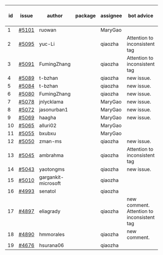 | id | issue | author | package | assignee | bot advice | created date of issue | target release date | date from target |
| ------ | ------ | ------ | ------ | ------ | ------ | ------ | ------ | :-----: |
| 1 | [#5101](https://github.com/Azure/sdk-release-request/issues/5101) | ruowan |  | MaryGao |  | 04-01 |  | 0 |
| 2 | [#5095](https://github.com/Azure/sdk-release-request/issues/5095) | yuc-Li |  | qiaozha | Attention to inconsistent tag | 03-29 | 04-26 |  |
| 3 | [#5091](https://github.com/Azure/sdk-release-request/issues/5091) | FumingZhang |  | qiaozha | Attention to inconsistent tag | 03-27 | 04-26 |  |
| 4 | [#5089](https://github.com/Azure/sdk-release-request/issues/5089) | t-bzhan |  | qiaozha | new issue. | 03-27 | 04-26 |  |
| 5 | [#5084](https://github.com/Azure/sdk-release-request/issues/5084) | t-bzhan |  | qiaozha | new issue. | 03-27 | 04-26 |  |
| 6 | [#5080](https://github.com/Azure/sdk-release-request/issues/5080) | FumingZhang |  | qiaozha | new issue. | 03-25 | 04-26 |  |
| 7 | [#5078](https://github.com/Azure/sdk-release-request/issues/5078) | jnlycklama |  | MaryGao | new issue. | 03-22 | 04-26 |  |
| 8 | [#5072](https://github.com/Azure/sdk-release-request/issues/5072) | jasonurban1 |  | MaryGao | new issue. | 03-22 | 04-26 |  |
| 9 | [#5069](https://github.com/Azure/sdk-release-request/issues/5069) | haagha |  | MaryGao | new issue. | 03-21 | 04-26 |  |
| 10 | [#5065](https://github.com/Azure/sdk-release-request/issues/5065) | alluri02 |  | MaryGao |  | 03-20 | 04-26 |  |
| 11 | [#5055](https://github.com/Azure/sdk-release-request/issues/5055) | bxubxu |  | MaryGao |  | 03-18 | 04-26 |  |
| 12 | [#5050](https://github.com/Azure/sdk-release-request/issues/5050) | zman-ms |  | qiaozha | new issue. | 03-15 | 04-26 |  |
| 13 | [#5045](https://github.com/Azure/sdk-release-request/issues/5045) | ambrahma |  | qiaozha | Attention to inconsistent tag | 03-15 | 04-26 |  |
| 14 | [#5043](https://github.com/Azure/sdk-release-request/issues/5043) | yaotongms |  | qiaozha | new issue. | 03-13 | 04-26 |  |
| 15 | [#5010](https://github.com/Azure/sdk-release-request/issues/5010) | gargankit-microsoft |  | qiaozha |  | 02-28 | 03-22 |  |
| 16 | [#4993](https://github.com/Azure/sdk-release-request/issues/4993) | senatol |  | qiaozha |  | 02-27 | 03-22 |  |
| 17 | [#4897](https://github.com/Azure/sdk-release-request/issues/4897) | eliagrady |  | qiaozha | new comment. Attention to inconsistent tag | 01-18 | 03-22 |  |
| 18 | [#4890](https://github.com/Azure/sdk-release-request/issues/4890) | hmmorales |  | qiaozha | new comment. | 01-16 | 03-22 |  |
| 19 | [#4676](https://github.com/Azure/sdk-release-request/issues/4676) | hsurana06 |  | qiaozha |  | 10-23 | 03-22 |  |
